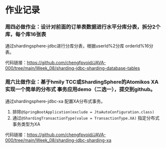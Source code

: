 # 作业记录

### 周四必做作业：设计对前面的订单表数据进行水平分库分表，拆分2个库，每个库16张表

通过shardingsphere-jdbc进行分库分表，根据userId%2分库 orderId%16分表。

代码链接：https://github.com/chengfpvoid/JAVA-000/tree/main/Week_08/sharding-jdbc-sharding-database-tables

### 周六比做作业：基于hmily TCC或ShardingSphere的Atomikos XA实现一个简单的分布式 事务应用demo（二选一），提交到github。 

通过shardingsphere-jdbc-xa 配置XA分布式事务。

1. 排除`@SpringBootApplication(exclude = JtaAutoConfiguration.class)`
2. 通过`@ShardingTransactionType(value = TransactionType.XA)` 指定分布式事务类型为XA

代码链接：https://github.com/chengfpvoid/JAVA-000/tree/main/Week_08/sharding-jdbc-sharding-xa